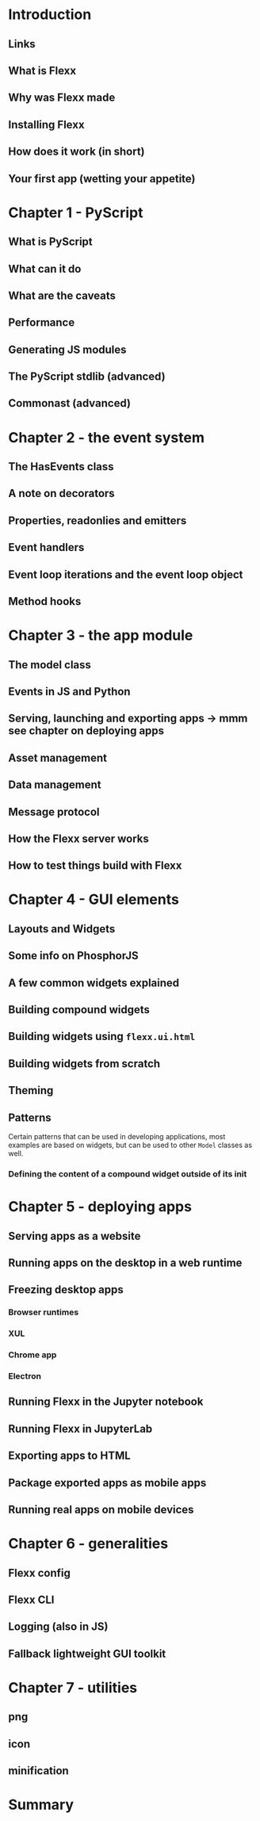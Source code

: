 # Introduction

## Links

## What is Flexx

## Why was Flexx made

## Installing Flexx

## How does it work (in short)

## Your first app (wetting your appetite)



# Chapter 1 - PyScript

## What is PyScript

## What can it do

## What are the caveats

## Performance

## Generating JS modules

## The PyScript stdlib (advanced)

## Commonast (advanced)



# Chapter 2 - the event system

## The HasEvents class

## A note on decorators

## Properties, readonlies and emitters

## Event handlers

## Event loop iterations and the event loop object

## Method hooks



# Chapter 3 - the app module

## The model class

## Events in JS and Python

## Serving, launching and exporting apps -> mmm see chapter on deploying apps

## Asset management

## Data management

## Message protocol

## How the Flexx server works

## How to test things build with Flexx



# Chapter 4 - GUI elements

## Layouts and Widgets

## Some info on PhosphorJS

## A few common widgets explained

## Building compound widgets

## Building widgets using `flexx.ui.html`

## Building widgets from scratch

## Theming

## Patterns

Certain patterns that can be used in developing applications, most examples
are based on widgets, but can be used to other `Model` classes as well.

### Defining the content of a compound widget outside of its init



# Chapter 5 - deploying apps

## Serving apps as a website

## Running apps on the desktop in a web runtime

## Freezing desktop apps

### Browser runtimes

### XUL

### Chrome app

### Electron

## Running Flexx in the Jupyter notebook

## Running Flexx in JupyterLab

## Exporting apps to HTML

## Package exported apps as mobile apps

## Running real apps on mobile devices



# Chapter 6 - generalities

## Flexx config

## Flexx CLI

## Logging (also in JS)

## Fallback lightweight GUI toolkit



# Chapter 7 - utilities

## png

## icon

## minification


# Summary
